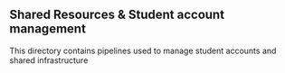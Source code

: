## Shared Resources & Student account management
This directory contains pipelines used to manage student accounts and shared infrastructure
